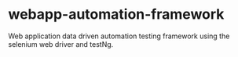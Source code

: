 # webapp-automation-framework
Web application data driven automation testing framework using the selenium web driver and testNg.
